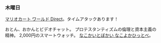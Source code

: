 ### 木曜日

[マリオカート ワールド Direct](https://www.youtube.com/watch?v=iVfiFFH_Kq8&ab_channel=Nintendo%E5%85%AC%E5%BC%8F%E3%83%81%E3%83%A3%E3%83%B3%E3%83%8D%E3%83%AB)。タイムアタックあります！

おとん、おかんとビデオチャット。
プロテスタンティズムの倫理と資本主義の精神。
2,000円のスマートウォッチ。
[なこかいとぼかい なこよかひっとべ](https://kagoshimaben-kentei.com/jaddo/%E3%81%AA%E3%81%93%E3%81%8B%E3%81%84%E3%81%A8%E3%81%BC%E3%81%8B%E3%81%84%E3%80%80%E3%81%AA%E3%81%93%E3%82%88%E3%81%8B%E3%81%B2%E3%81%A3%E3%81%A8%E3%81%B9/)。